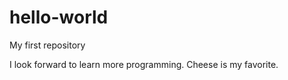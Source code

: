 # hello-world
My first repository

I look forward to learn more programming.
Cheese is my favorite.
